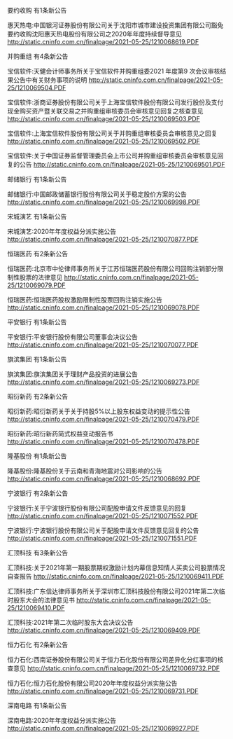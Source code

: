 要约收购 有1条新公告 

惠天热电:中国银河证券股份有限公司关于沈阳市城市建设投资集团有限公司豁免要约收购沈阳惠天热电股份有限公司之2020年年度持续督导意见 http://static.cninfo.com.cn/finalpage/2021-05-25/1210068619.PDF 

并购重组 有4条新公告 

宝信软件:天健会计师事务所关于宝信软件并购重组委2021 年度第9 次会议审核结果公告中有关财务事项的说明 http://static.cninfo.com.cn/finalpage/2021-05-25/1210069504.PDF 

宝信软件:浙商证券股份有限公司关于上海宝信软件股份有限公司发行股份及支付现金购买资产暨关联交易之并购重组审核委员会审核意见回复之核查意见 http://static.cninfo.com.cn/finalpage/2021-05-25/1210069503.PDF 

宝信软件:上海宝信软件股份有限公司关于并购重组审核委员会审核意见之回复 http://static.cninfo.com.cn/finalpage/2021-05-25/1210069502.PDF 

宝信软件:关于中国证券监督管理委员会上市公司并购重组审核委员会审核意见回复的公告 http://static.cninfo.com.cn/finalpage/2021-05-25/1210069501.PDF 

邮储银行 有1条新公告 

邮储银行:中国邮政储蓄银行股份有限公司关于稳定股价方案的公告 http://static.cninfo.com.cn/finalpage/2021-05-25/1210069998.PDF 

宋城演艺 有1条新公告 

宋城演艺:2020年年度权益分派实施公告 http://static.cninfo.com.cn/finalpage/2021-05-25/1210070877.PDF 

恒瑞医药 有2条新公告 

恒瑞医药:北京市中伦律师事务所关于江苏恒瑞医药股份有限公司回购注销部分限制性股票的法律意见 http://static.cninfo.com.cn/finalpage/2021-05-25/1210069079.PDF 

恒瑞医药:恒瑞医药股权激励限制性股票回购注销实施公告 http://static.cninfo.com.cn/finalpage/2021-05-25/1210069078.PDF 

平安银行 有1条新公告 

平安银行:平安银行股份有限公司董事会决议公告 http://static.cninfo.com.cn/finalpage/2021-05-25/1210070077.PDF 

旗滨集团 有1条新公告 

旗滨集团:旗滨集团关于理财产品投资的进展公告 http://static.cninfo.com.cn/finalpage/2021-05-25/1210069273.PDF 

昭衍新药 有2条新公告 

昭衍新药:昭衍新药关于关于持股5%以上股东权益变动的提示性公告 http://static.cninfo.com.cn/finalpage/2021-05-25/1210070479.PDF 

昭衍新药:昭衍新药简式权益变动报告书 http://static.cninfo.com.cn/finalpage/2021-05-25/1210070478.PDF 

隆基股份 有1条新公告 

隆基股份:隆基股份关于云南和青海地震对公司影响的公告 http://static.cninfo.com.cn/finalpage/2021-05-25/1210068692.PDF 

宁波银行 有2条新公告 

宁波银行:关于宁波银行股份有限公司配股申请文件反馈意见的回复 http://static.cninfo.com.cn/finalpage/2021-05-25/1210071552.PDF 

宁波银行:宁波银行股份有限公司关于配股申请文件反馈意见回复的公告 http://static.cninfo.com.cn/finalpage/2021-05-25/1210071551.PDF 

汇顶科技 有3条新公告 

汇顶科技:关于2021年第一期股票期权激励计划内幕信息知情人买卖公司股票情况自查报告 http://static.cninfo.com.cn/finalpage/2021-05-25/1210069411.PDF 

汇顶科技:广东信达律师事务所关于深圳市汇顶科技股份有限公司2021年第二次临时股东大会的法律意见书 http://static.cninfo.com.cn/finalpage/2021-05-25/1210069410.PDF 

汇顶科技:2021年第二次临时股东大会决议公告 http://static.cninfo.com.cn/finalpage/2021-05-25/1210069409.PDF 

恒力石化 有2条新公告 

恒力石化:西南证券股份有限公司关于恒力石化股份有限公司差异化分红事项的核查意见 http://static.cninfo.com.cn/finalpage/2021-05-25/1210069732.PDF 

恒力石化:恒力石化股份有限公司2020年年度权益分派实施公告 http://static.cninfo.com.cn/finalpage/2021-05-25/1210069731.PDF 

深南电路 有1条新公告 

深南电路:2020年年度权益分派实施公告 http://static.cninfo.com.cn/finalpage/2021-05-25/1210069927.PDF 

